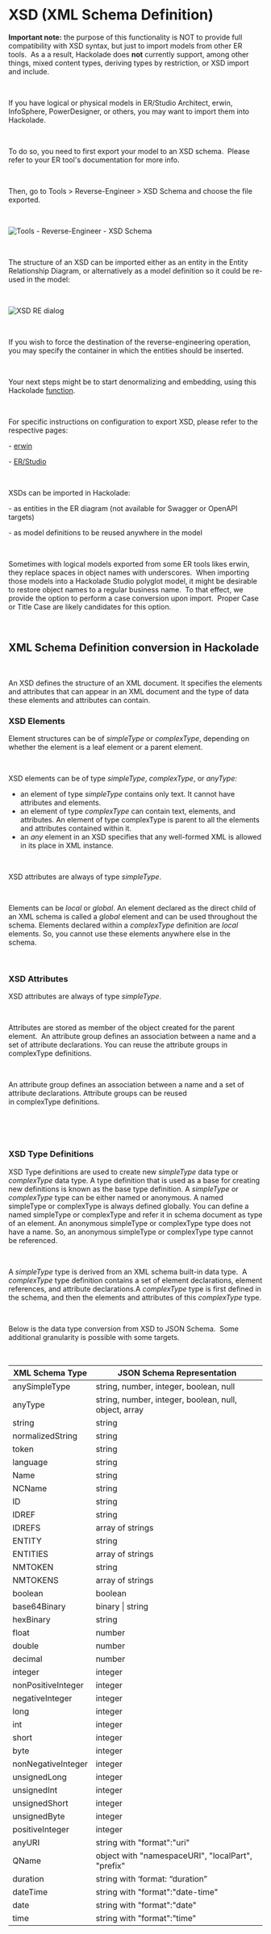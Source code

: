 # XSD (XML Schema Definition)

**Important note:** the purpose of this functionality is NOT to provide full compatibility with XSD syntax, but just to import models from other ER tools.&nbsp; As a a result, Hackolade does **not** currently support, among other things, mixed content types, deriving types by restriction, or XSD import and include.

&nbsp;

If you have logical or physical models in ER/Studio Architect, erwin, InfoSphere, PowerDesigner, or others, you may want to import them into Hackolade. &nbsp;

&nbsp;

To do so, you need to first export your model to an XSD schema.&nbsp; Please refer to your ER tool's documentation for more info. &nbsp;

&nbsp;

Then, go to Tools \> Reverse-Engineer \> XSD Schema and choose the file exported.

&nbsp;

![Tools - Reverse-Engineer - XSD Schema](<lib/Tools%20-%20Reverse-Engineer%20-%20XSD%20Schema.png>)

&nbsp;

The structure of an XSD can be imported either as an entity in the Entity Relationship Diagram, or alternatively as a model definition so it could be re-used in the model:

&nbsp;

![XSD RE dialog](<lib/XSD%20RE%20dialog.png>)

&nbsp;

If you wish to force the destination of the reverse-engineering operation, you may specify the container in which the entities should be inserted.

&nbsp;

Your next steps might be to start denormalizing and embedding, using this Hackolade [function](<SuggestdenormalizationofaSQLsche.md>). &nbsp;

&nbsp;

For specific instructions on configuration to export XSD, please refer to the respective pages:

\- [erwin](<Fromerwin.md>)

\- [ER/Studio](<FromERStudio.md>)

&nbsp;

XSDs can be imported in Hackolade:

\- as entities in the ER diagram (not available for Swagger or OpenAPI targets)

\- as model definitions to be reused anywhere in the model

&nbsp;

Sometimes with logical models exported from some ER tools likes erwin, they replace spaces in object names with underscores.&nbsp; When importing those models into a Hackolade Studio polyglot model, it might be desirable to restore object names to a regular business name.&nbsp; To that effect, we provide the option to perform a case conversion upon import.&nbsp; Proper Case or Title Case are likely candidates for this option.

&nbsp;

## XML Schema Definition conversion in Hackolade

&nbsp;

An XSD defines the structure of an XML document. It specifies the elements and attributes that can appear in an XML document and the type of data these elements and attributes can contain.

### XSD Elements

Element structures can be of *simpleType* or *complexType*, depending on whether the element is a leaf element or a parent element.

&nbsp;

XSD elements can be of type *simpleType*, *complexType*, or *anyType:*

* an element of type *simpleType* contains only text. It cannot have attributes and elements.&nbsp;
* an element of type *complexType* can contain text, elements, and attributes. An element of type complexType is parent to all the elements and attributes contained within it.&nbsp;
* an *any* element in an XSD specifies that any well-formed XML is allowed in its place in XML instance.

&nbsp;

XSD attributes are always of type *simpleType*.

&nbsp;

Elements can be *local* or *global*. An element declared as the direct child of an XML schema is called a *global* element and can be used throughout the schema. Elements declared within a *complexType* definition are *local* elements. So, you cannot use these elements anywhere else in the schema.&nbsp;

&nbsp;

### XSD Attributes

XSD attributes are always of type *simpleType*.

&nbsp;

Attributes are stored as member of the object created for the parent element.&nbsp; An attribute group defines an association between a name and a set of attribute declarations. You can reuse the attribute groups in complexType definitions.

&nbsp;

An attribute group defines an association between a name and a set of attribute declarations. Attribute groups can be reused in complexType definitions.

&nbsp;

&nbsp;

### XSD Type Definitions

XSD Type definitions are used to create new *simpleType* data type or *complexType* data type. A type definition that is used as a base for creating new definitions is known as the base type definition. A *simpleType* or *complexType* type can be either named or anonymous. A named simpleType or complexType is always defined globally. You can define a named simpleType or complexType and refer it in schema document as type of an element. An anonymous simpleType or complexType type does not have a name. So, an anonymous simpleType or complexType type cannot be referenced.

&nbsp;

A *simpleType* type is derived from an XML schema built-in data type.&nbsp; A *complexType* type definition contains a set of element declarations, element references, and attribute declarations.A *complexType* type is first defined in the schema, and then the elements and attributes of this *complexType* type.

&nbsp;

Below is the data type conversion from XSD to JSON Schema.&nbsp; Some additional granularity is possible with some targets.

&nbsp;

| **XML Schema Type** | **JSON Schema Representation** |
| --- | --- |
| anySimpleType | string, number, integer, boolean, null |
| anyType | string, number, integer, boolean, null, object, array |
| string | string |
| normalizedString | string |
| token | string |
| language | string |
| Name | string |
| NCName | string |
| ID | string |
| IDREF | string |
| IDREFS | array of strings |
| ENTITY | string |
| ENTITIES | array of strings |
| NMTOKEN | string |
| NMTOKENS | array of strings |
| boolean | boolean |
| base64Binary | binary \| string |
| hexBinary | string |
| float | number |
| double | number |
| decimal | number |
| integer | integer |
| nonPositiveInteger | integer |
| negativeInteger | integer |
| long | integer |
| int | integer |
| short | integer |
| byte | integer |
| nonNegativeInteger | integer |
| unsignedLong | integer |
| unsignedInt | integer |
| unsignedShort | integer |
| unsignedByte | integer |
| positiveInteger | integer |
| anyURI | string with "format":"uri" |
| QName | object with "namespaceURI", "localPart", "prefix" |
| duration | string with ‘format: “duration” |
| dateTime | string with "format":"date-time" |
| date | string with "format":"date" |
| time | string with "format":"time" |


&nbsp;

